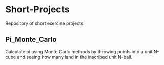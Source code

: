 # Short-Projects

Repository of short exercise projects

## Pi_Monte_Carlo

Calculate pi using Monte Carlo methods by throwing points into a unit N-cube and seeing how many land in the inscribed unit N-ball.
